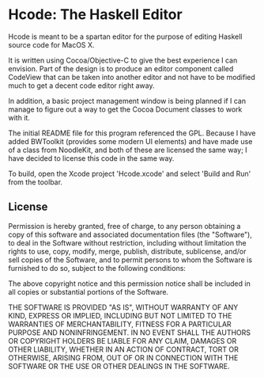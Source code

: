 
Hcode: The Haskell Editor
=========================

Hcode is meant to be a spartan editor for the purpose of editing 
Haskell source code for MacOS X.

It is written using Cocoa/Objective-C to give the best experience 
I can envision. Part of the design is to produce an editor 
component called CodeView that can be taken into another editor
and not have to be modified much to get a decent code editor right
away.

In addition, a basic project management window is being planned if
I can manage to figure out a way to get the Cocoa Document classes
to work with it.

The initial README file for this program referenced the GPL. Because
I have added BWToolkit (provides some modern UI elements) and have
made use of a class from NoodleKit, and both of these are licensed 
the same way; I have decided to license this code in the same way.

To build, open the Xcode project 'Hcode.xcode' and select 
'Build and Run' from the toolbar.

License
-------

Permission is hereby granted, free of charge, to any person
obtaining a copy of this software and associated documentation
files (the "Software"), to deal in the Software without
restriction, including without limitation the rights to use,
copy, modify, merge, publish, distribute, sublicense, and/or sell
copies of the Software, and to permit persons to whom the
Software is furnished to do so, subject to the following
conditions:

The above copyright notice and this permission notice shall be
included in all copies or substantial portions of the Software.

THE SOFTWARE IS PROVIDED "AS IS", WITHOUT WARRANTY OF ANY KIND,
EXPRESS OR IMPLIED, INCLUDING BUT NOT LIMITED TO THE WARRANTIES
OF MERCHANTABILITY, FITNESS FOR A PARTICULAR PURPOSE AND
NONINFRINGEMENT. IN NO EVENT SHALL THE AUTHORS OR COPYRIGHT
HOLDERS BE LIABLE FOR ANY CLAIM, DAMAGES OR OTHER LIABILITY,
WHETHER IN AN ACTION OF CONTRACT, TORT OR OTHERWISE, ARISING
FROM, OUT OF OR IN CONNECTION WITH THE SOFTWARE OR THE USE OR
OTHER DEALINGS IN THE SOFTWARE.



	